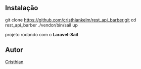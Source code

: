 ## Instalação
git clone https://github.com/cristhiankelm/rest_api_barber.git
cd rest_api_barber
./vendor/bin/sail up

projeto rodando com o <b>Laravel-Sail</b>


## Autor

<a href="https://www.cristhiankelm.me">Cristhian</a>

